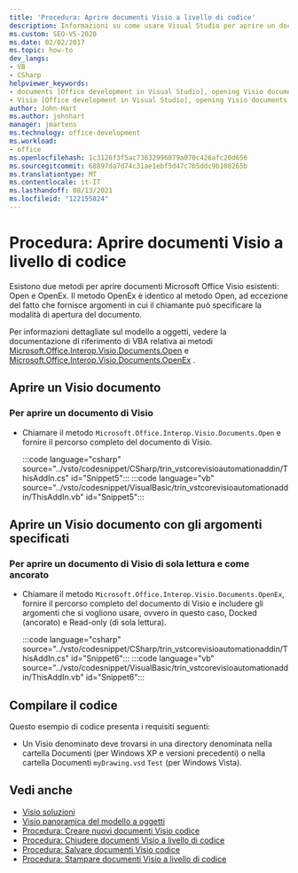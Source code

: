 ```yaml
---
title: 'Procedura: Aprire documenti Visio a livello di codice'
description: Informazioni su come usare Visual Studio per aprire un documento Visio a livello di codice con i metodi Open o OpenEx.
ms.custom: SEO-VS-2020
ms.date: 02/02/2017
ms.topic: how-to
dev_langs:
- VB
- CSharp
helpviewer_keywords:
- documents [Office development in Visual Studio], opening Visio documents
- Visio [Office development in Visual Studio], opening Visio documents
author: John-Hart
ms.author: johnhart
manager: jmartens
ms.technology: office-development
ms.workload:
- office
ms.openlocfilehash: 1c3126f3f5ac73632996079a070c426afc20d656
ms.sourcegitcommit: 68897da7d74c31ae1ebf5d47c7b5ddc9b108265b
ms.translationtype: MT
ms.contentlocale: it-IT
ms.lasthandoff: 08/13/2021
ms.locfileid: "122155824"
---
```

# <a name="how-to-programmatically-open-visio-documents"></a>Procedura: Aprire documenti Visio a livello di codice
  Esistono due metodi per aprire documenti Microsoft Office Visio esistenti: Open e OpenEx. Il metodo OpenEx è identico al metodo Open, ad eccezione del fatto che fornisce argomenti in cui il chiamante può specificare la modalità di apertura del documento.

 Per informazioni dettagliate sul modello a oggetti, vedere la documentazione di riferimento di VBA relativa ai metodi [Microsoft.Office.Interop.Visio.Documents.Open](/office/vba/api/Visio.Documents.Open) e [Microsoft.Office.Interop.Visio.Documents.OpenEx](/office/vba/api/Visio.Documents.OpenEx) .

## <a name="open-a-visio-document"></a>Aprire un Visio documento

### <a name="to-open-a-visio-document"></a>Per aprire un documento di Visio

- Chiamare il metodo `Microsoft.Office.Interop.Visio.Documents.Open` e fornire il percorso completo del documento di Visio.

     :::code language="csharp" source="../vsto/codesnippet/CSharp/trin_vstcorevisioautomationaddin/ThisAddIn.cs" id="Snippet5":::
     :::code language="vb" source="../vsto/codesnippet/VisualBasic/trin_vstcorevisioautomationaddin/ThisAddIn.vb" id="Snippet5":::

## <a name="open-a-visio-document-with-specified-arguments"></a>Aprire un Visio documento con gli argomenti specificati

### <a name="to-open-a-visio-document-as-read-only-and-docked"></a>Per aprire un documento di Visio di sola lettura e come ancorato

- Chiamare il metodo `Microsoft.Office.Interop.Visio.Documents.OpenEx`, fornire il percorso completo del documento di Visio e includere gli argomenti che si vogliono usare, ovvero in questo caso, Docked (ancorato) e Read-only (di sola lettura).

     :::code language="csharp" source="../vsto/codesnippet/CSharp/trin_vstcorevisioautomationaddin/ThisAddIn.cs" id="Snippet6":::
     :::code language="vb" source="../vsto/codesnippet/VisualBasic/trin_vstcorevisioautomationaddin/ThisAddIn.vb" id="Snippet6":::

## <a name="compile-the-code"></a>Compilare il codice
 Questo esempio di codice presenta i requisiti seguenti:

- Un Visio denominato deve trovarsi in una directory denominata nella cartella Documenti (per Windows XP e versioni precedenti) o nella cartella Documenti `myDrawing.vsd` `Test` (per Windows Vista).  

## <a name="see-also"></a>Vedi anche
- [Visio soluzioni](../vsto/visio-solutions.md)
- [Visio panoramica del modello a oggetti](../vsto/visio-object-model-overview.md)
- [Procedura: Creare nuovi documenti Visio codice](../vsto/how-to-programmatically-create-new-visio-documents.md)
- [Procedura: Chiudere documenti Visio a livello di codice](../vsto/how-to-programmatically-close-visio-documents.md)
- [Procedura: Salvare documenti Visio codice](../vsto/how-to-programmatically-save-visio-documents.md)
- [Procedura: Stampare documenti Visio a livello di codice](../vsto/how-to-programmatically-print-visio-documents.md)

